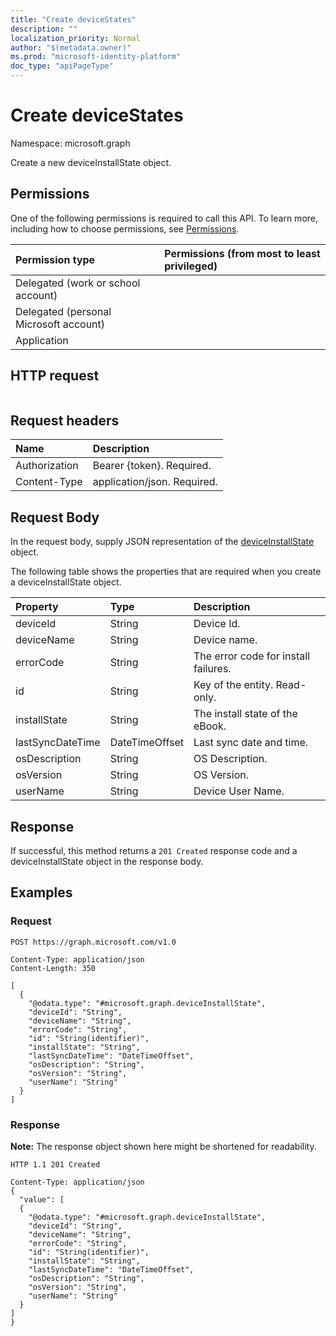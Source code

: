 ```yaml
---
title: "Create deviceStates"
description: ""
localization_priority: Normal
author: "$(metadata.owner)"
ms.prod: "microsoft-identity-platform"
doc_type: "apiPageType"
---
```


# Create deviceStates

Namespace: microsoft.graph

Create a new deviceInstallState object.

## Permissions

One of the following permissions is required to call this API. To learn more, including how to choose permissions, see [Permissions](/graph/permissions-reference).

| Permission type                        | Permissions (from most to least privileged) |
| :------------------------------------- | :------------------------------------------ |
| Delegated (work or school account)     |                                             |
| Delegated (personal Microsoft account) |                                             |
| Application                            |                                             |

## HTTP request

<!-- {
  "blockType": "ignored"
}
-->

```http

```

## Request headers

| Name          | Description                 |
| :------------ | :-------------------------- |
| Authorization | Bearer {token}. Required.   |
| Content-Type  | application/json. Required. |

## Request Body

In the request body, supply JSON representation of the [deviceInstallState](../resources/intune-deviceinstallstate.md) object.

<!-- Actions and Functions -->

<!-- CRUD Methods -->

The following table shows the properties that are required when you create a deviceInstallState object.

| Property         | Type           | Description                          |
| :--------------- | :------------- | :----------------------------------- |
| deviceId         | String         | Device Id.                           |
| deviceName       | String         | Device name.                         |
| errorCode        | String         | The error code for install failures. |
| id               | String         | Key of the entity. Read-only.        |
| installState     | String         | The install state of the eBook.      |
| lastSyncDateTime | DateTimeOffset | Last sync date and time.             |
| osDescription    | String         | OS Description.                      |
| osVersion        | String         | OS Version.                          |
| userName         | String         | Device User Name.                    |

## Response

If successful, this method returns a `201 Created` response code and a deviceInstallState object in the response body.

## Examples

### Request

<!-- {
  "blockType": "request",
  "name": "create_devicestates"
}
-->

```http
POST https://graph.microsoft.com/v1.0

Content-Type: application/json
Content-Length: 350

[
  {
    "@odata.type": "#microsoft.graph.deviceInstallState",
    "deviceId": "String",
    "deviceName": "String",
    "errorCode": "String",
    "id": "String(identifier)",
    "installState": "String",
    "lastSyncDateTime": "DateTimeOffset",
    "osDescription": "String",
    "osVersion": "String",
    "userName": "String"
  }
]

```

### Response

**Note:** The response object shown here might be shortened for readability.

<!-- {
  "blockType": "response",
  "truncated": true,
  "@odata.type": "$(this.ReturnTypeFullName)"
}
-->

```http
HTTP 1.1 201 Created

Content-Type: application/json
{
  "value": [
  {
    "@odata.type": "#microsoft.graph.deviceInstallState",
    "deviceId": "String",
    "deviceName": "String",
    "errorCode": "String",
    "id": "String(identifier)",
    "installState": "String",
    "lastSyncDateTime": "DateTimeOffset",
    "osDescription": "String",
    "osVersion": "String",
    "userName": "String"
  }
]
}

```
